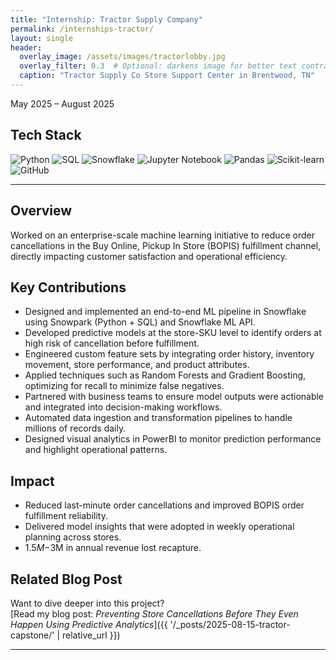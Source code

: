 ```yaml
---
title: "Internship: Tractor Supply Company"
permalink: /internships-tractor/
layout: single
header:
  overlay_image: /assets/images/tractorlobby.jpg
  overlay_filter: 0.3  # Optional: darkens image for better text contrast
  caption: "Tractor Supply Co Store Support Center in Brentwood, TN"
---
```


May 2025 – August 2025

<section class="tech-stack">
  <h2>Tech Stack</h2>
  <div class="tech-logos">
    <img src="{{ '/assets/logos/python.svg' | relative_url }}" alt="Python" title="Python">
    <img src="{{ '/assets/logos/sql.png' | relative_url }}" alt="SQL" title="SQL">
    <img src="{{ '/assets/logos/snowflake.svg' | relative_url }}" alt="Snowflake" title="Snowflake">
    <img src="{{ '/assets/logos/jupyter.svg' | relative_url }}" alt="Jupyter Notebook" title="Jupyter Notebook">
    <img src="{{ '/assets/logos/pandas.svg' | relative_url }}" alt="Pandas" title="Pandas">
    <img src="{{ '/assets/logos/scikitlearn.svg' | relative_url }}" alt="Scikit-learn" title="Scikit-learn">
    <img src="{{ '/assets/logos/github.svg' | relative_url }}" alt="GitHub" title="GitHub">
  </div>
</section>

---
## Overview
Worked on an enterprise-scale machine learning initiative to reduce order cancellations in the Buy Online, Pickup In Store (BOPIS) fulfillment channel, directly impacting customer satisfaction and operational efficiency.

## Key Contributions
- Designed and implemented an end-to-end ML pipeline in Snowflake using Snowpark (Python + SQL) and Snowflake ML API.
- Developed predictive models at the store-SKU level to identify orders at high risk of cancellation before fulfillment.
- Engineered custom feature sets by integrating order history, inventory movement, store performance, and product attributes.
- Applied techniques such as Random Forests and Gradient Boosting, optimizing for recall to minimize false negatives.
- Partnered with business teams to ensure model outputs were actionable and integrated into decision-making workflows.
- Automated data ingestion and transformation pipelines to handle millions of records daily.
- Designed visual analytics in PowerBI to monitor prediction performance and highlight operational patterns.

## Impact

- Reduced last-minute order cancellations and improved BOPIS order fulfillment reliability.
- Delivered model insights that were adopted in weekly operational planning across stores.
- $1.5M-$3M in annual revenue lost recapture.

## Related Blog Post
Want to dive deeper into this project?  
[Read my blog post: *Preventing Store Cancellations Before They Even Happen Using Predictive Analytics*]({{ '/_posts/2025-08-15-tractor-capstone/' | relative_url }})

---